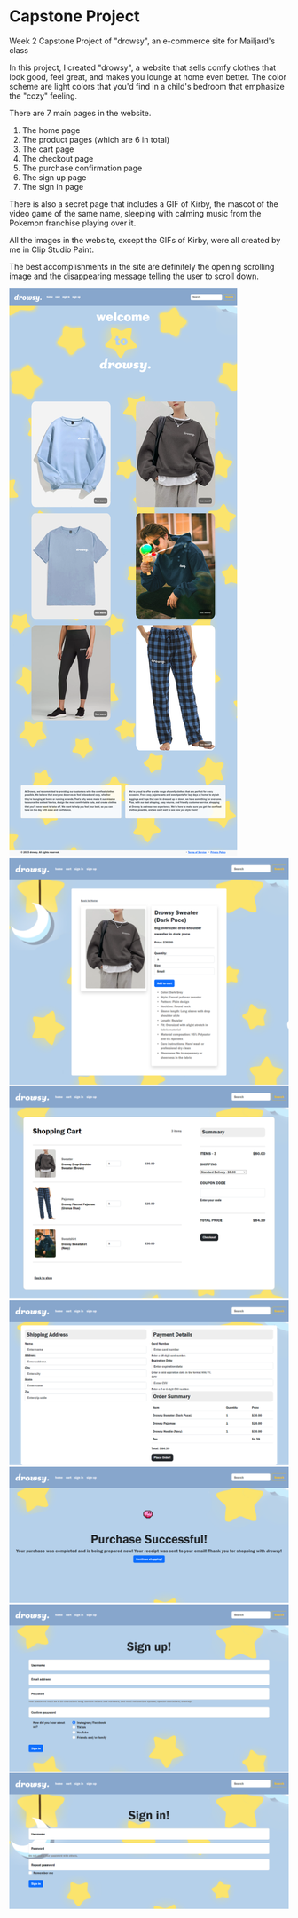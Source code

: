 # Capstone Project
 Week 2 Capstone Project of "drowsy", an e-commerce site for Mailjard's class

In this project, I created "drowsy", a website that sells comfy clothes that look good, feel great, and makes you lounge at home even better. The color scheme are light colors that you'd find in a child's bedroom that emphasize the "cozy" feeling.

There are 7 main pages in the website.

1) The home page
2) The product pages (which are 6 in total)
3) The cart page
4) The checkout page
5) The purchase confirmation page
6) The sign up page
7) The sign in page

There is also a secret page that includes a GIF of Kirby, the mascot of the video game of the same name, sleeping with calming music from the Pokemon franchise playing over it.

All the images in the website, except the GIFs of Kirby, were all created by me in Clip Studio Paint.

The best accomplishments in the site are definitely the opening scrolling image and the disappearing message telling the user to scroll down.

![HOMEPAGE](images/ds1.PNG)
![EXAMPLE OF ONE PRODUCT PAGE](images/ds7.PNG)
![CARTPAGE](images/ds2.PNG)
![CHECKOUTPAGE](images/ds5.PNG)
![PURCHASECONFIRMATIONPAGE](images/ds6.PNG)
![SIGNUPPAGE](images/ds4.PNG)
![SIGNINPAGE](images/ds3.PNG)
